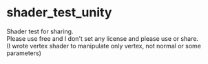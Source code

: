 # shader_test_unity
Shader test for sharing.  
Please use free and I don't set any license and please use or share.  
(I wrote vertex shader to manipulate only vertex, not normal or some parameters)
